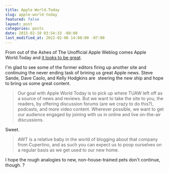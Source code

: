 ```yaml
---
title: Apple World.Today
slug: apple-world-today
featured: false
layout: post
categories: posts
date: 2015-02-10 03:54:33 -08:00
last_modified_at: 2022-02-06 14:00:00 -07:00
---
```


From out of the Ashes of The Unofficial Apple Weblog comes Apple World.Today and [it looks to be great](http://appleworld.today).

I'm glad to see some of the former editors firing up another site and continuing the never ending task of brining us great Apple news. Steve Sande, Dave Caolo, and Kelly Hodgkins are &nbsp;steering the new ship and hope to bring us some great content.

> Our goal with Apple World Today is to pick up where TUAW left off as a source of news and reviews. But we want to take the site to you, the readers, by offering discussion forums (are we crazy to do this?), podcasts, and more video content. Wherever possible, we want to get our audience engaged by joining with us in online and live on-the-air discussions.

Sweet.

> AWT is a relative baby in the world of blogging about that company from Cupertino, and as such you can expect us to poop ourselves on a regular basis as we get used to our new home.

I hope the rough analogies to new, non-house-trained pets don't continue, though. ?

